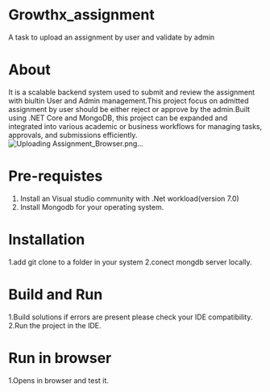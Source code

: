 # Growthx_assignment
 A task to upload an assignment by user and validate by admin
 
# About
It is a scalable backend system used to submit and review the assignment with biultin User and Admin management.This project focus on admitted assignment by user should be either reject or approve by the admin.Built using .NET Core and MongoDB, this project can be expanded and integrated into various academic or business workflows for managing tasks, approvals, and submissions efficiently.
![Uploading Assignment_Browser.png…]()

# Pre-requistes
1. Install an Visual studio community with .Net workload(version 7.0) 
2. Install Mongodb for your operating system.

# Installation
1.add git clone to a folder in your system
2.conect mongdb server locally.

# Build and Run
1.Build solutions if errors are present please check your IDE compatibility.
2.Run the project in the IDE.

# Run in browser
1.Opens in browser and test it.
